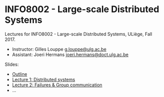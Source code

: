 # INFO8002 - Large-scale Distributed Systems

Lectures for INFO8002 - Large-scale Distributed Systems, ULiège, Fall 2017.

- Instructor: Gilles Louppe [g.louppe@ulg.ac.be](mailto:g.louppe@ulg.ac.be)
- Assistant: Joeri Hermans [joeri.hermans@doct.ulg.ac.be](mailto:joeri.hermans@doct.ulg.ac.be)

Slides:

- [Outline](https://glouppe.github.io/info8002-large-scale-database-systems/?p=outline.md)
- [Lecture 1: Distributed systems](https://glouppe.github.io/info8002-large-scale-database-systems/?p=lecture1.md)
- [Lecture 2: Failures & Group communication](https://glouppe.github.io/info8002-large-scale-database-systems/?p=lecture2.md)
- ...
